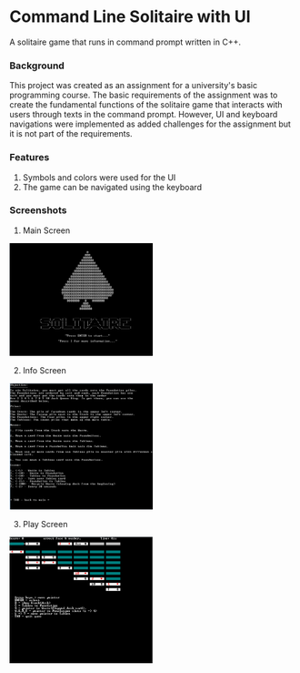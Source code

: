 # Command Line Solitaire with UI

A solitaire game that runs in command prompt written in C++.

### Background

This project was created as an assignment for a university's basic programming course. The basic requirements of the assignment was to create the fundamental functions of the solitaire game that interacts with users through texts in the command prompt. However, UI and keyboard navigations were implemented as added challenges for the assignment but it is not part of the requirements.

### Features

1. Symbols and colors were used for the UI
2. The game can be navigated using the keyboard

### Screenshots

1. Main Screen
<img src="/Screenshots/main_screen.png" width="50%"/>

2. Info Screen
<img src="/Screenshots/info_screen.png" width="50%"/>

3. Play Screen
<img src="/Screenshots/play_screen.png" width="50%"/>
